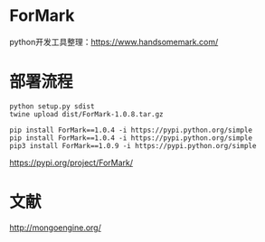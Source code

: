 # ForMark
python开发工具整理：https://www.handsomemark.com/


# 部署流程

```
python setup.py sdist 
twine upload dist/ForMark-1.0.8.tar.gz

pip install ForMark==1.0.4 -i https://pypi.python.org/simple
pip install ForMark==1.0.4 -i https://pypi.python.org/simple
pip3 install ForMark==1.0.9 -i https://pypi.python.org/simple
```

https://pypi.org/project/ForMark/

# 文献
http://mongoengine.org/


